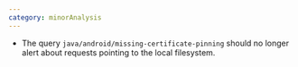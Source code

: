```yaml
---
category: minorAnalysis
---
```

* The query `java/android/missing-certificate-pinning` should no longer alert about requests pointing to the local filesystem.
